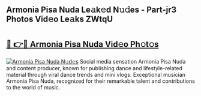 ## Armonia Pisa Nuda Le𝚊k𝚎d N𝚞𝚍es - Part-jr3 Photos Vid𝚎o Le𝚊ks ZWtqU

# <h2><a href="http://fbczyrc.evod.top/?m=Armonia+Pisa+Nuda">🔗 👉🔴 Armonia Pisa Nuda Vid𝚎o Ph𝚘t𝚘s</a></h2>

[![Armonia Pisa Nuda N𝚞d𝚎s](https://i.imgur.com/8V9OHl7.gif)](http://fbczyrc.evod.top/?m=Armonia+Pisa+Nuda)
Social media sensation Armonia Pisa Nuda and content producer, known for publishing dance and lifestyle-related material through viral dance trends and mini vlogs. Exceptional musician Armonia Pisa Nuda, recognized for their remarkable talent and contributions to the world of music. 
